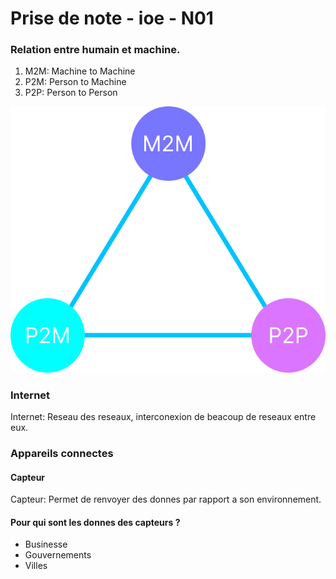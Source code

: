 
# Prise de note - ioe - N01

### Relation entre humain et machine.

1. M2M: Machine to Machine
2. P2M: Person to Machine
3. P2P: Person to Person

![Pyramide des ralations humain et machine. Triangle: M2M, P2P, P2M](../images/relation_humain_machine.svg)

### Internet

Internet: Reseau des reseaux, interconexion de beacoup de reseaux entre eux.

### Appareils connectes

#### Capteur

Capteur: Permet de renvoyer des donnes par rapport a son environnement.

#### Pour qui sont les donnes des capteurs ?

- Businesse
- Gouvernements
- Villes